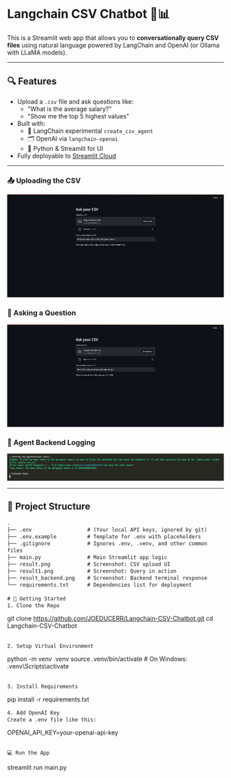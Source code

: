 # Langchain CSV Chatbot 🤖📊

This is a Streamlit web app that allows you to **conversationally query CSV files** using natural language powered by LangChain and OpenAI (or Ollama with LLaMA models).

---

## 🔍 Features

- Upload a `.csv` file and ask questions like:
  - "What is the average salary?"
  - "Show me the top 5 highest values"
- Built with:
  - 🧠 LangChain experimental `create_csv_agent`
  - 🗂️ OpenAI via `langchain-openai`
  - 🐍 Python & Streamlit for UI
- Fully deployable to [Streamlit Cloud](https://langchain-csv-chatbot-bnfierdgaskrnx6vammdph.streamlit.app/)

---

### 📤 Uploading the CSV
![Uploading CSV](./result.png)

### 💬 Asking a Question
![Asking a Question](./result1.png)

### 🧠 Agent Backend Logging
![Agent Backend](./result_backend.png)

---

## 📁 Project Structure

```text
.
├── .env                  # (Your local API keys, ignored by git)
├── .env.example          # Template for .env with placeholders
├── .gitignore            # Ignores .env, .venv, and other common files
├── main.py               # Main Streamlit app logic
├── result.png            # Screenshot: CSV upload UI
├── result1.png           # Screenshot: Query in action
├── result_backend.png    # Screenshot: Backend terminal response
└── requirements.txt      # Dependencies list for deployment

# 🚀 Getting Started
1. Clone the Repo
```
git clone https://github.com/JOEDUCERR/Langchain-CSV-Chatbot.git
cd Langchain-CSV-Chatbot
```

2. Setup Virtual Environment
```
python -m venv .venv
source .venv/bin/activate  # On Windows: .venv\Scripts\activate
```

3. Install Requirements
```
pip install -r requirements.txt
```
4. Add OpenAI Key
Create a .env file like this:
```
OPENAI_API_KEY=your-openai-api-key
```

💻 Run the App
```
streamlit run main.py
```
